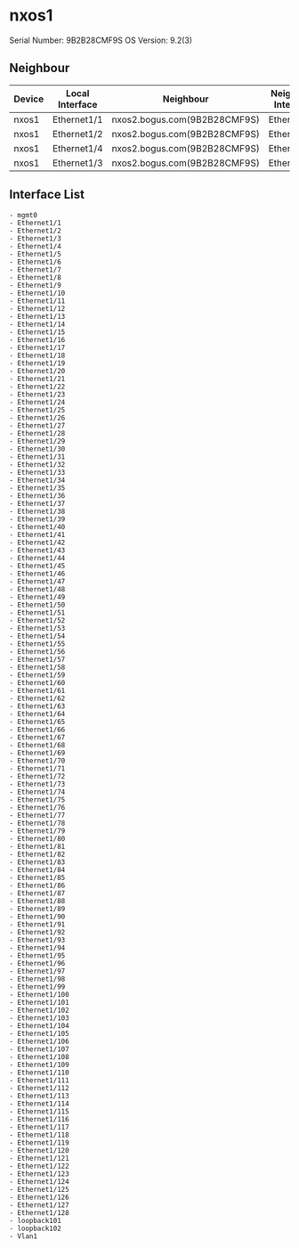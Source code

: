 # nxos1

Serial Number: 9B2B28CMF9S
OS Version: 9.2(3)

## Neighbour

| Device | Local Interface | Neighbour | Neighbour Interface |
|--------|-----------------|-----------|---------------------|
| nxos1 | Ethernet1/1 | nxos2.bogus.com(9B2B28CMF9S) | Ethernet1/1 |
| nxos1 | Ethernet1/2 | nxos2.bogus.com(9B2B28CMF9S) | Ethernet1/2 |
| nxos1 | Ethernet1/4 | nxos2.bogus.com(9B2B28CMF9S) | Ethernet1/4 |
| nxos1 | Ethernet1/3 | nxos2.bogus.com(9B2B28CMF9S) | Ethernet1/3 |

## Interface List
    - mgmt0
    - Ethernet1/1
    - Ethernet1/2
    - Ethernet1/3
    - Ethernet1/4
    - Ethernet1/5
    - Ethernet1/6
    - Ethernet1/7
    - Ethernet1/8
    - Ethernet1/9
    - Ethernet1/10
    - Ethernet1/11
    - Ethernet1/12
    - Ethernet1/13
    - Ethernet1/14
    - Ethernet1/15
    - Ethernet1/16
    - Ethernet1/17
    - Ethernet1/18
    - Ethernet1/19
    - Ethernet1/20
    - Ethernet1/21
    - Ethernet1/22
    - Ethernet1/23
    - Ethernet1/24
    - Ethernet1/25
    - Ethernet1/26
    - Ethernet1/27
    - Ethernet1/28
    - Ethernet1/29
    - Ethernet1/30
    - Ethernet1/31
    - Ethernet1/32
    - Ethernet1/33
    - Ethernet1/34
    - Ethernet1/35
    - Ethernet1/36
    - Ethernet1/37
    - Ethernet1/38
    - Ethernet1/39
    - Ethernet1/40
    - Ethernet1/41
    - Ethernet1/42
    - Ethernet1/43
    - Ethernet1/44
    - Ethernet1/45
    - Ethernet1/46
    - Ethernet1/47
    - Ethernet1/48
    - Ethernet1/49
    - Ethernet1/50
    - Ethernet1/51
    - Ethernet1/52
    - Ethernet1/53
    - Ethernet1/54
    - Ethernet1/55
    - Ethernet1/56
    - Ethernet1/57
    - Ethernet1/58
    - Ethernet1/59
    - Ethernet1/60
    - Ethernet1/61
    - Ethernet1/62
    - Ethernet1/63
    - Ethernet1/64
    - Ethernet1/65
    - Ethernet1/66
    - Ethernet1/67
    - Ethernet1/68
    - Ethernet1/69
    - Ethernet1/70
    - Ethernet1/71
    - Ethernet1/72
    - Ethernet1/73
    - Ethernet1/74
    - Ethernet1/75
    - Ethernet1/76
    - Ethernet1/77
    - Ethernet1/78
    - Ethernet1/79
    - Ethernet1/80
    - Ethernet1/81
    - Ethernet1/82
    - Ethernet1/83
    - Ethernet1/84
    - Ethernet1/85
    - Ethernet1/86
    - Ethernet1/87
    - Ethernet1/88
    - Ethernet1/89
    - Ethernet1/90
    - Ethernet1/91
    - Ethernet1/92
    - Ethernet1/93
    - Ethernet1/94
    - Ethernet1/95
    - Ethernet1/96
    - Ethernet1/97
    - Ethernet1/98
    - Ethernet1/99
    - Ethernet1/100
    - Ethernet1/101
    - Ethernet1/102
    - Ethernet1/103
    - Ethernet1/104
    - Ethernet1/105
    - Ethernet1/106
    - Ethernet1/107
    - Ethernet1/108
    - Ethernet1/109
    - Ethernet1/110
    - Ethernet1/111
    - Ethernet1/112
    - Ethernet1/113
    - Ethernet1/114
    - Ethernet1/115
    - Ethernet1/116
    - Ethernet1/117
    - Ethernet1/118
    - Ethernet1/119
    - Ethernet1/120
    - Ethernet1/121
    - Ethernet1/122
    - Ethernet1/123
    - Ethernet1/124
    - Ethernet1/125
    - Ethernet1/126
    - Ethernet1/127
    - Ethernet1/128
    - loopback101
    - loopback102
    - Vlan1


